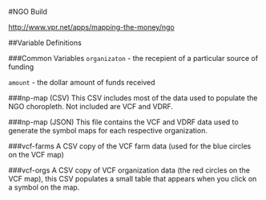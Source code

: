 #NGO Build

http://www.vpr.net/apps/mapping-the-money/ngo

##Variable Definitions

###Common Variables
`organizaton` - the recepient of a particular source of funding

`amount` - the dollar amount of funds received

###np-map (CSV)
This CSV includes most of the data used to populate the NGO choropleth. Not included are VCF and VDRF.

###np-map (JSON)
This file contains the VCF and VDRF data used to generate the symbol maps for each respective organization.

###vcf-farms
A CSV copy of the VCF farm data (used for the blue circles on the VCF map)

###vcf-orgs
A CSV copy of VCF organization data (the red circles on the VCF map), this CSV populates a small table that appears when you click on a symbol on the map.

